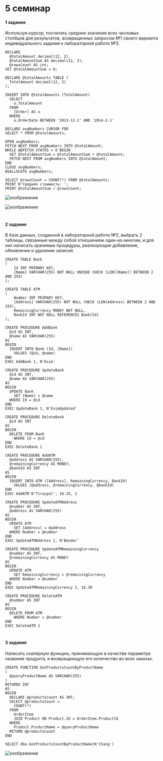 # 5 семинар

#### 1 задание
Используя курсор, посчитать средние значения всех числовых столбцов для результатов, возвращенных запросом №1 своего варианта индивидуального задания к лабораторной работе №3.
```
DECLARE
  @totalAmount decimal(12, 2),
  @totalAmountSum AS decimal(12, 2),
  @rowsCount AS int;
SET @totalAmountSum = 0;

DECLARE @totalAmounts TABLE (
  TotalAmount decimal(12, 2)
);

INSERT INTO @totalAmounts (TotalAmount)
  SELECT
    o.TotalAmount
  FROM
    [Order] AS o
  WHERE
    o.OrderDate BETWEEN '2013-12-1' AND '2014-2-1'

DECLARE avgNumbers CURSOR FOR
SELECT * FROM @totalAmounts;

OPEN avgNumbers;
FETCH NEXT FROM avgNumbers INTO @totalAmount;
WHILE @@FETCH_STATUS = 0 BEGIN
  SET @totalAmountSum = @totalAmountSum + @totalAmount;
  FETCH NEXT FROM avgNumbers INTO @totalAmount;
END
CLOSE avgNumbers;
DEALLOCATE avgNumbers;

SELECT @rowsCount = COUNT(*) FROM @totalAmounts;
PRINT N'Средняя стоимость: ';
PRINT @totalAmountSum / @rowsCount;
```
![изображение](https://user-images.githubusercontent.com/125894838/234026537-d0335f33-7db4-415f-8245-d963212fadc2.png)

![изображение](https://user-images.githubusercontent.com/125894838/234093901-d8c62465-34fa-42fb-a3de-859f37ee81e8.png)

#
#### 2 задание
В базе данных, созданной в лабораторной работе №2, выбрать 2 таблицы, связанные между собой отношением один-ко-многим, и для них написать хранимые процедуры, реализующие добавление, обновление и удаление записей.
```
CREATE TABLE Bank
(
    Id INT PRIMARY KEY,
    [Name] VARCHAR(255) NOT NULL UNIQUE CHECK (LEN([Name]) BETWEEN 2 AND 255)
);

CREATE TABLE ATM
(
    Number INT PRIMARY KEY,
    [Address] VARCHAR(255) NOT NULL CHECK (LEN(Address) BETWEEN 2 AND 255),
    RemainingCurrency MONEY NOT NULL,
    BankId INT NOT NULL REFERENCES Bank(Id)
);
```

```
CREATE PROCEDURE AddBank
  @id AS INT,
  @name AS VARCHAR(255)
AS
BEGIN
  INSERT INTO Bank (Id, [Name])
    VALUES (@id, @name)
END
EXEC AddBank 1, N'Exim'
```

```
CREATE PROCEDURE UpdateBank
  @id AS INT,
  @name AS VARCHAR(255)
AS
BEGIN
  UPDATE Bank
    SET [Name] = @name
  WHERE Id = @id
END
EXEC UpdateBank 1, N'EximUpdated'
```

```
CREATE PROCEDURE DeleteBank
  @id AS INT
AS
BEGIN
  DELETE FROM Bank
    WHERE Id = @id
END
EXEC DeleteBank 1
```

```
CREATE PROCEDURE AddATM
  @address AS VARCHAR(255),
  @remainingCurrency AS MONEY,
  @bankId AS INT
AS
BEGIN
  INSERT INTO ATM ([Address], RemainingCurrency, BankId)
    VALUES (@address, @remainingCurrency, @bankId)
END
EXEC AddATM N'Tiraspol', 16.35, 1
```

```
CREATE PROCEDURE UpdateATMAddress
  @number AS INT,
  @address AS VARCHAR(255)
AS
BEGIN
  UPDATE ATM
    SET [Address] = @address
  WHERE Number = @number
END
EXEC UpdateATMAddress 1, N'Bender'
```

```
CREATE PROCEDURE UpdateATMRemainingCurrency
  @number AS INT,
  @remainingCurrency AS MONEY
AS
BEGIN
  UPDATE ATM
    SET RemainingCurrency = @remainingCurrency
  WHERE Number = @number
END
EXEC UpdateATMRemainingCurrency 1, 16.30
```

```
CREATE PROCEDURE DeleteATM
  @number AS INT
AS
BEGIN
  DELETE FROM ATM
    WHERE Number = @number
END
EXEC DeleteATM 1
```

#
#### 3 задание
Написать скалярную функцию, принимающую в качестве параметра название продукта, и возвращающую его количество во всех заказах.
```
CREATE FUNCTION GetProductsCountByProductName
(
  @queryProductName AS VARCHAR(255)
)
RETURNS INT
AS
BEGIN
  DECLARE @productsCount AS INT;
  SELECT @productsCount =
    COUNT(*)
  FROM
    OrderItem
    JOIN Product ON Product.Id = OrderItem.ProductId
  WHERE
    Product.ProductName = @queryProductName
  RETURN @productsCount
END

SELECT dbo.GetProductsCountByProductName(N'Chang')
```
![изображение](https://user-images.githubusercontent.com/125894838/234368205-139e293e-134d-4d56-b6f3-493d98f1ab82.png)
